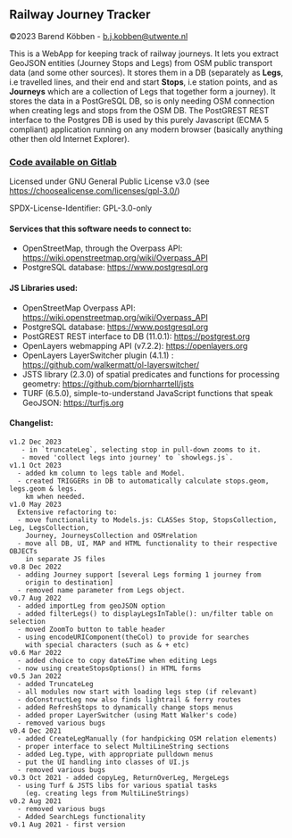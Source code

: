 ## Railway Journey Tracker

©2023 Barend Köbben - <a href="mailto:b.j.kobben@utwente.nl">b.j.kobben@utwente.nl</a> 

This is a WebApp for keeping track of railway journeys. It lets you extract GeoJSON entities 
(Journey Stops and Legs) from OSM public transport data (and some other sources). 
It stores them in a DB (separately as **Legs**, i.e travelled lines, and their end and start **Stops**, i.e station points, and as **Journeys** which are a collection of Legs that together form a journey). It stores the data in a PostGreSQL DB, so is only needing OSM connection when creating legs and stops from the OSM DB.
The PostGREST REST interface to the Postgres DB is used by this purely Javascript (ECMA 5 compliant) application running on any modern browser (basically anything other then old Internet Explorer).

### [Code available on Gitlab](https://gitlab.utwente.nl/kobben/railwayjourneytracker)

Licensed under GNU General Public License v3.0 (see https://choosealicense.com/licenses/gpl-3.0/)

SPDX-License-Identifier: GPL-3.0-only

#### Services that this software needs to connect to:
* OpenStreetMap, through the Overpass API: https://wiki.openstreetmap.org/wiki/Overpass_API
* PostgreSQL database: https://www.postgresql.org
#### JS Libraries used:
* OpenStreetMap Overpass API: https://wiki.openstreetmap.org/wiki/Overpass_API
* PostgreSQL database: https://www.postgresql.org
* PostGREST REST interface to DB (11.0.1): https://postgrest.org
* OpenLayers webmapping API (v7.2.2): https://openlayers.org 
* OpenLayers LayerSwitcher plugin (4.1.1) : https://github.com/walkermatt/ol-layerswitcher/
* JSTS library (2.3.0) of spatial predicates and functions for processing geometry: https://github.com/bjornharrtell/jsts
* TURF (6.5.0), simple-to-understand JavaScript functions that speak GeoJSON: https://turfjs.org

#### Changelist:
    v1.2 Dec 2023
       - in `truncateLeg`, selecting stop in pull-down zooms to it.
       - moved 'collect legs into journey' to `showlegs.js`.
    v1.1 Oct 2023
      - added km column to legs table and Model.
      - created TRIGGERs in DB to automatically calculate stops.geom, legs.geom & legs.
        km when needed.
    v1.0 May 2023 
      Extensive refactoring to:
      - move functionality to Models.js: CLASSes Stop, StopsCollection, Leg, LegsCollection,
        Journey, JourneysCollection and OSMrelation 
      - move all DB, UI, MAP and HTML functionality to their respective OBJECTs 
        in separate JS files
    v0.8 Dec 2022 
      - adding Journey support [several Legs forming 1 journey from 
        origin to destination]   
      - removed name parameter from Legs object.
    v0.7 Aug 2022 
      - added importLeg from geoJSON option
      - added filterLegs() to displayLegsInTable(): un/filter table on selection
      - moved ZoomTo button to table header
      - using encodeURIComponent(theCol) to provide for searches 
        with special characters (such as & + etc)
    v0.6 Mar 2022 
      - added choice to copy date&Time when editing Legs
      - now using createStopsOptions() in HTML forms
    v0.5 Jan 2022 
      - added TruncateLeg
      - all modules now start with loading legs step (if relevant) 
      - doConstructLeg now also finds lightrail & ferry routes
      - added RefreshStops to dynamically change stops menus
      - added proper LayerSwitcher (using Matt Walker's code)
      - removed various bugs
    v0.4 Dec 2021 
      - added CreateLegManually (for handpicking OSM relation elements)
      - proper interface to select MultiLineString sections
      - added Leg.type, with appropriate pulldown menus
      - put the UI handling into classes of UI.js
      - removed various bugs
    v0.3 Oct 2021 - added copyLeg, ReturnOverLeg, MergeLegs
      - using Turf & JSTS libs for various spatial tasks 
        (eg. creating legs from MultiLineStrings)
    v0.2 Aug 2021 
      - removed various bugs
      - Added SearchLegs functionality
    v0.1 Aug 2021 - first version